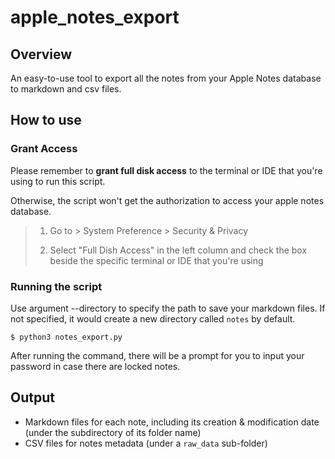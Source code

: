 # apple_notes_export

## Overview
An easy-to-use tool to export all the notes from your Apple Notes database to markdown and csv files.

## How to use
### Grant Access
Please remember to **grant full disk access** to the terminal or IDE that you're using to run this script. 

Otherwise, the script won't get the authorization to access your apple notes database.
> 1. Go to > System Preference > Security & Privacy
> 
> 2. Select "Full Dish Access" in the left column and check the box beside the specific terminal or IDE that you're using

### Running the script
Use argument --directory to specify the path to save your markdown files.
If not specified, it would create a new directory called `notes` by default.
```
$ python3 notes_export.py
```
After running the command, there will be a prompt for you to input your password in case there are locked notes.

## Output
- Markdown files for each note, including its creation & modification date (under the subdirectory of its folder name)
- CSV files for notes metadata (under a `raw_data` sub-folder)